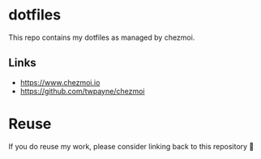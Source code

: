# dotfiles

This repo contains my dotfiles as managed by chezmoi.

## Links
* https://www.chezmoi.io
* https://github.com/twpayne/chezmoi


# Reuse
If you do reuse my work, please consider linking back to this repository 🙂